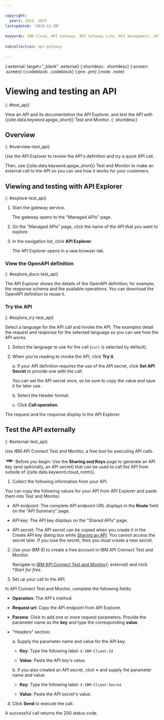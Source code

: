 ```yaml
---

copyright:
  years: 2018, 2019
lastupdated: "2019-11-30"

keywords: IBM Cloud, API Gateway, API Gateway Lite, API management, API, manage, share, gateway, develop, create, test, explore, try, invoke, call, key, secret, definition

subcollection: api-gateway

---
```



{:external: target="_blank" .external} 
{:shortdesc: .shortdesc}
{:screen: .screen}
{:codeblock: .codeblock}
{:pre: .pre}
{:note: .note}

# Viewing and testing an API
{: #test_api}

View an API and its documentation the API Explorer, and test the API with {{site.data.keyword.apigw_short}} Test and Monitor.
{: shortdesc}


## Overview
{: #overview-test_api}

Use the API Explorer to review the API's definition and try a quick API call.

Then, use {{site.data.keyword.apigw_short}} Test and Monitor to make an external call to the API so you can see how it works for your customers.


## Viewing and testing with API Explorer
{: #explore-test_api}

1. Start the gateway service.

   The gateway opens to the "Managed APIs" page.

2. On the "Managed APIs" page, click the name of the API that you want to explore.

3. In the navigation list, click **API Explorer**. 

   The API Explorer opens in a new browser tab.

### View the OpenAPI definition
{: #explore_docs-test_api}

The API Explorer shows the details of the OpenAPI definition; for example, the response schema and the available operations. You can download the OpenAPI definition to reuse it.

### Try the API
{: #explore_try-test_api}

Select a language for the API call and invoke the API. The examples detail the request and response for the selected language so you can see how the API works.

1. Select the language to use for the call (`curl` is selected by default).

2. When you're reading to invoke the API, click **Try it**.

   a. If your API definition requires the use of the API secret, click **Set API Secret** to provide one with the call. 

      You can set the API secret once, so be sure to copy the value and save it for later use. 

   b. Select the Header format.

   c. Click **Call operation**. 

The request and the response display in the API Explorer.


## Test the API externally
{: #external-test_api}

Use IBM API Connect Test and Monitor, a free tool for executing API calls.

![Arrow icon](images/icon_prereqs_arrow.png "Arrow icon") Before you begin: Use the **Sharing and Keys** page to generate an API key (and optionally, an API secret) that can be used to call the API from outside of {{site.data.keyword.cloud_notm}}.

1. Collect the following information from your API.

  You can copy the following values for your API from API Explorer and paste them into Test and Monitor.

  - API endpoint: The complete API endpoint URL displays in the **Route** field on the "API Summary" page.
  
  - API key: The API key displays on the "Shared APIs" page.

  - API secret: The API secret can be copied when you create it in the Create API key dialog box while [Sharing an API](/docs/api-gateway?topic=api-gateway-share_api). You cannot access the secret later. If you lose the secret, then you must create a new secret.

2. Use your IBM ID to create a free account in IBM API Connect Test and Monitor.

   Navigate to [IBM API Connect Test and Monitor](https://www.ibm.com/cloud/api-connect/api-test){: external} and click **Start for free*.

3. Set up your call to the API.

  In API Connect Test and Monitor, complete the following fields:
  
  - **Operation**: The API's method. 

  - **Request url**: Copy the API endpoint from API Explorer.

  - **Params**: Click to add one or more request parameters. Provide the parameter name as the **key** and type the corresponding **value**.

  - "Headers" section: 

    a. Supply the parameter name and value for the API key:

       * **Key**: Type the following label: `X-IBM-Client-Id`

       * **Value**: Paste the API key's value.

    b. If you also created an API secret, click **+** and supply the parameter name and value:

       * **Key**: Type the following label: `X-IBM-Client-Secret`

       * **Value**: Paste the API secret's value.

4. Click **Send** to execute the call.

  A successful call returns the 200 status code.
